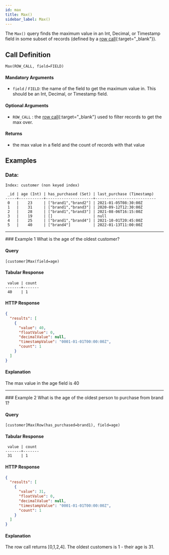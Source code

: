 ```yaml
---
id: max
title: Max()
sidebar_label: Max()
---
```


The `Max()` query finds the maximum value in an Int, Decimal, or Timestamp field in some subset of records (defined by a [row call](/data-querying/pql/introduction#row-calls){:target="_blank"}).

## Call Definition
```
Max(ROW_CALL, field=FIELD)
```

#### Mandatory Arguments
 - `field` / `FIELD`: the name of the field to get the maximum value in. This should be an Int, Decimal, or Timestamp field.

#### Optional Arguments
 - `ROW_CALL` : the [row call](/data-querying/pql/introduction#row-calls){:target="_blank"} used to filter records to get the max over.

#### Returns
- the max value in a field and the count of records with that value

## Examples

### Data:
```
Index: customer (non keyed index)

 _id | age (Int) | has_purchased (Set) | last_purchase (Timestamp)
-----+-----------+---------------------+---------------------------
 0   |    23     | ["brand1","brand2"] | 2021-01-05T08:30:00Z
 1   |    31     | ["brand1","brand3"] | 2020-09-12T12:30:00Z
 2   |    28     | ["brand1","brand3"] | 2021-08-06T16:15:00Z
 3   |    19     | []                  | null
 4   |    25     | ["brand1","brand4"] | 2021-10-01T20:45:00Z
 5   |    40     | ["brand4"]          | 2022-01-13T11:00:00Z
```
<hr>
### Example 1
What is the age of the oldest customer?

#### Query
```
[customer]Max(field=age)
```
#### Tabular Response
```
 value | count
-------+-------
 40    | 1
```
#### HTTP Response
```json
{
  "results": [
    {
      "value": 40,
      "floatValue": 0,
      "decimalValue": null,
      "timestampValue": "0001-01-01T00:00:00Z",
      "count": 1
    }
  ]
}
```
#### Explanation
The max value in the age field is 40

<hr>
### Example 2
What is the age of the oldest person to purchase from brand 1?

#### Query
```
[customer]Max(Row(has_purchased=brand1), field=age)
```
#### Tabular Response
```
 value | count
-------+-------
 31    | 1
```

#### HTTP Response
```json
{
  "results": [
    {
      "value": 31,
      "floatValue": 0,
      "decimalValue": null,
      "timestampValue": "0001-01-01T00:00:00Z",
      "count": 1
    }
  ]
}
```

#### Explanation
The row call returns [0,1,2,4]. The oldest customers is 1 - their age is 31.
